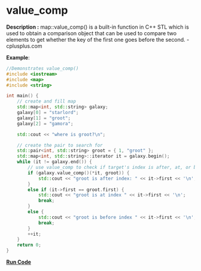 # value_comp

**Description :** map::value_comp() is a built-in function in C++ STL which is used to obtain a comparison object that can be used to compare two elements to get whether the key of the first one goes before the second. - cplusplus.com

**Example**:

```cpp
//Demonstrates value_comp()
#include <iostream>
#include <map>
#include <string>

int main() {
	// create and fill map
	std::map<int, std::string> galaxy;
	galaxy[0] = "starlord";
	galaxy[1] = "groot";
	galaxy[2] = "gamora";

	std::cout << "where is groot?\n";

	// create the pair to search for
	std::pair<int, std::string> groot = { 1, "groot" };
	std::map<int, std::string>::iterator it = galaxy.begin();
	while (it != galaxy.end()) {
		// use value_comp to check if target's index is after, at, or before iterator index
		if (galaxy.value_comp()(*it, groot)) {
			std::cout << "groot is after index: " << it->first << '\n';
		}
		else if (it->first == groot.first) {
			std::cout << "groot is at index " << it->first << '\n';
			break;
		}
		else {
			std::cout << "groot is before index " << it->first << '\n';
			break;
		}
		++it;
	}
	return 0;
}
```

**[Run Code](https://rextester.com/KESE42255)**

